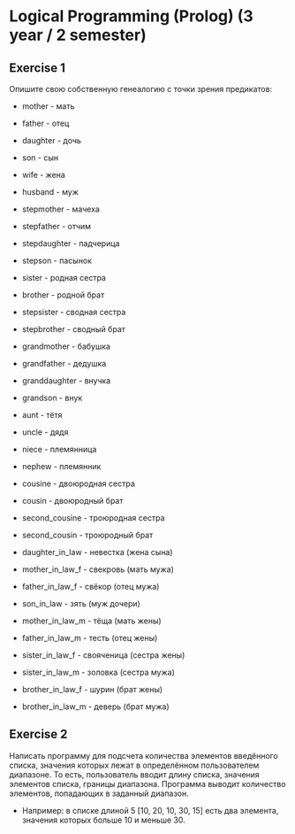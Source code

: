 # Logical Programming (Prolog) (3 year / 2 semester)

## Exercise 1
Опишите свою собственную генеалогию с точки зрения предикатов:

* mother - мать
* father - отец
* daughter - дочь
* son - сын
 
* wife - жена
* husband - муж
 
* stepmother - мачеха
* stepfather - отчим
* stepdaughter - падчерица
* stepson - пасынок
 
* sister - родная сестра
* brother - родной брат
* stepsister - сводная сестра
* stepbrother - сводный брат
 
* grandmother - бабушка 
* grandfather - дедушка
* granddaughter - внучка  
* grandson - внук 
 
* aunt - тётя  
* uncle - дядя  
* niece - племянница  
* nephew - племянник 
 
* cousine - двоюродная сестра  
* cousin - двоюродный брат  
* second_cousine - троюродная сестра
* second_cousin - троюродный брат
 
* daughter_in_law - невестка (жена сына)
* mother_in_law_f - свекровь (мать мужа)
* father_in_law_f - свёкор (отец мужа)
* son_in_law - зять (муж дочери)
* mother_in_law_m - тёща (мать жены)
* father_in_law_m - тесть (отец жены)
 
* sister_in_law_f - свояченица (сестра жены)
* sister_in_law_m - золовка (сестра мужа)
* brother_in_law_f - шурин (брат жены)
* brother_in_law_m - деверь (брат мужа)

## Exercise 2

Написать программу для подсчета количества элементов введённого списка, значения которых лежат в определённом пользователем диапазоне. То есть, пользователь вводит длину списка, значения элементов списка, границы диапазона. Программа выводит количество элементов, попадающих в заданный диапазон.
* Например: в списке длиной 5 [10, 20, 10, 30, 15] есть два элемента, значения которых больше 10 и меньше 30.
